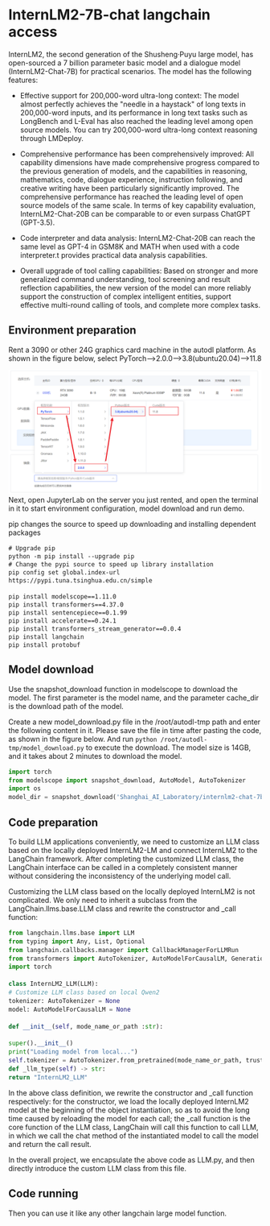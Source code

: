 # InternLM2-7B-chat langchain access

InternLM2, the second generation of the Shusheng·Puyu large model, has open-sourced a 7 billion parameter basic model and a dialogue model (InternLM2-Chat-7B) for practical scenarios. The model has the following features:

- Effective support for 200,000-word ultra-long context: The model almost perfectly achieves the "needle in a haystack" of long texts in 200,000-word inputs, and its performance in long text tasks such as LongBench and L-Eval has also reached the leading level among open source models. You can try 200,000-word ultra-long context reasoning through LMDeploy.

- Comprehensive performance has been comprehensively improved: All capability dimensions have made comprehensive progress compared to the previous generation of models, and the capabilities in reasoning, mathematics, code, dialogue experience, instruction following, and creative writing have been particularly significantly improved. The comprehensive performance has reached the leading level of open source models of the same scale. In terms of key capability evaluation, InternLM2-Chat-20B can be comparable to or even surpass ChatGPT (GPT-3.5).
- Code interpreter and data analysis: InternLM2-Chat-20B can reach the same level as GPT-4 in GSM8K and MATH when used with a code interpreter.t provides practical data analysis capabilities.
- Overall upgrade of tool calling capabilities: Based on stronger and more generalized command understanding, tool screening and result reflection capabilities, the new version of the model can more reliably support the construction of complex intelligent entities, support effective multi-round calling of tools, and complete more complex tasks.

## Environment preparation

Rent a 3090 or other 24G graphics card machine in the autodl platform. As shown in the figure below, select PyTorch-->2.0.0-->3.8(ubuntu20.04)-->11.8

![Machine configuration selection](images/1.png)
Next, open JupyterLab on the server you just rented, and open the terminal in it to start environment configuration, model download and run demo.

pip changes the source to speed up downloading and installing dependent packages

```shell
# Upgrade pip
python -m pip install --upgrade pip
# Change the pypi source to speed up library installation
pip config set global.index-url https://pypi.tuna.tsinghua.edu.cn/simple

pip install modelscope==1.11.0
pip install transformers==4.37.0
pip install sentencepiece==0.1.99
pip install accelerate==0.24.1
pip install transformers_stream_generator==0.0.4
pip install langchain
pip install protobuf
``` 

## Model download 

Use the snapshot_download function in modelscope to download the model. The first parameter is the model name, and the parameter cache_dir is the download path of the model.

Create a new model_download.py file in the /root/autodl-tmp path and enter the following content in it. Please save the file in time after pasting the code, as shown in the figure below. And run `python /root/autodl-tmp/model_download.py` to execute the download. The model size is 14GB, and it takes about 2 minutes to download the model.

```python
import torch
from modelscope import snapshot_download, AutoModel, AutoTokenizer
import os
model_dir = snapshot_download('Shanghai_AI_Laboratory/internlm2-chat-7b', cache_dir='/root/autodl-tmp', revision='master')
``` 

## Code preparation

To build LLM applications conveniently, we need to customize an LLM class based on the locally deployed InternLM2-LM and connect InternLM2 to the LangChain framework. After completing the customized LLM class, the LangChain interface can be called in a completely consistent manner without considering the inconsistency of the underlying model call.

Customizing the LLM class based on the locally deployed InternLM2 is not complicated. We only need to inherit a subclass from the LangChain.llms.base.LLM class and rewrite the constructor and _call function:

```python
from langchain.llms.base import LLM
from typing import Any, List, Optional
from langchain.callbacks.manager import CallbackManagerForLLMRun
from transformers import AutoTokenizer, AutoModelForCausalLM, GenerationConfig, LlamaTokenizerFast
import torch

class InternLM2_LLM(LLM):
# Customize LLM class based on local Qwen2
tokenizer: AutoTokenizer = None
model: AutoModelForCausalLM = None

def __init__(self, mode_name_or_path :str):

super().__init__()
print("Loading model from local...")
self.tokenizer = AutoTokenizer.from_pretrained(mode_name_or_path, trust_remote_code=True)self.model = AutoModelForCausalLM.from_pretrained(mode_name_or_path, torch_dtype=torch.float16, trust_remote_code=True).cuda() self.model = self.model.eval() print("Complete loading of local model") def _call(self, prompt : str, stop: Optional[List[str]] = None, run_manager: Optional[CallbackManagerForLLMRun] = None, **kwargs: Any): response, history = self.model.chat(self.tokenizer, prompt, history= []) return response @property
def _llm_type(self) -> str:
return "InternLM2_LLM"
```

In the above class definition, we rewrite the constructor and _call function respectively: for the constructor, we load the locally deployed InternLM2 model at the beginning of the object instantiation, so as to avoid the long time caused by reloading the model for each call; the _call function is the core function of the LLM class, LangChain will call this function to call LLM, in which we call the chat method of the instantiated model to call the model and return the call result.

In the overall project, we encapsulate the above code as LLM.py, and then directly introduce the custom LLM class from this file.

## Code running

Then you can use it like any other langchain large model function.

```python from LLM import InternLM2_LLM llm = InternLM2_LLM(mode_name_or_path = "/root/autodl-tmp/Shanghai_AI_Laboratory/internlm2-chat-7b") llm("Who are you")
```